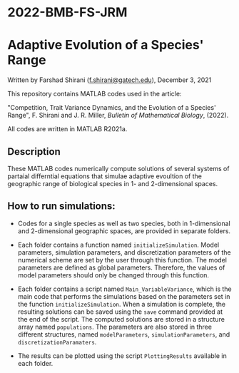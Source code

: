 # 2022-BMB-FS-JRM

# Adaptive Evolution of a Species' Range

Written by Farshad Shirani (f.shirani@gatech.edu), December 3, 2021

This repository contains MATLAB codes used in the article:

"Competition, Trait Variance Dynamics, and the Evolution of a Species' Range", F. Shirani and J. R. Miller, *Bulletin of Mathematical Biology*, (2022). 

All codes are written in MATLAB R2021a.

## Description
These MATLAB codes numerically compute solutions of several systems of partaial differntial equations that simulae adaptive evoultion of the geographic range of biological species in 1- and 2-dimensional spaces.

## How to run simulations:

-	Codes for a single species as well as two species, both in 1-dimensional and 2-dimensional geographic spaces, are provided in separate folders.

-	Each folder contains a function named `initializeSimulation`. Model parameters, simulation parameters, and discretization parameters of the numerical scheme are set by the user through this function. The model parameters are defined as global parameters. Therefore, the values of model parameters should only be changed through this function.

-	Each folder contains a script named `Main_VariableVariance`, which is the main code that performs the simulations based on the parameters set in the function `initializeSimulation`. When a simulation is complete, the resulting solutions can be saved using the `save` command provided at the end of the script. The computed solutions are stored in a structure array named `populations`. The parameters are also stored in three different structures, named `modelParameters`, `simulationParameters`, and `discretizationParamaters`. 

-	The results can be plotted using the script `PlottingResults` available in each folder. 
